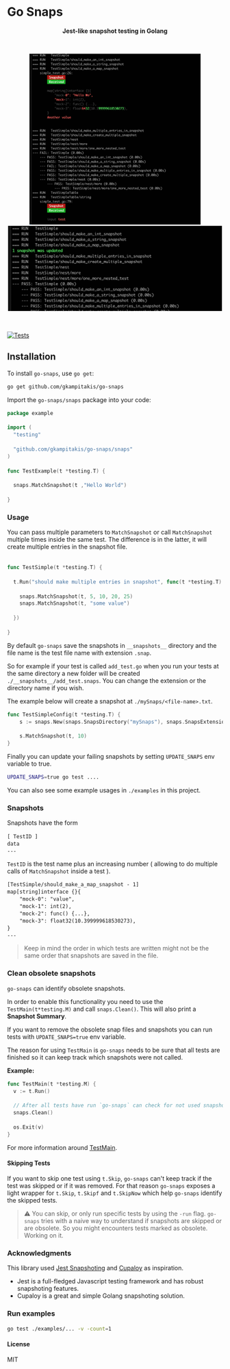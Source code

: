 # Go Snaps

<p align="center">
<b>Jest-like snapshot testing in Golang</b>
</p>

<br>

<p align="center">
<img src="./images/diff.png" alt="App Preview" width="400"/>
<img src="./images/update.png" alt="App Preview" width="500"/>
</p>

<br>

[![Tests](https://github.com/gkampitakis/go-snaps/actions/workflows/pr.yml/badge.svg)](https://github.com/gkampitakis/go-snaps/actions/workflows/pr.yml)

## Installation

To install `go-snaps`, use `go get`:

```bash
go get github.com/gkampitakis/go-snaps
```

Import the `go-snaps/snaps` package into your code:

```go
package example

import (
  "testing"

  "github.com/gkampitakis/go-snaps/snaps"
)

func TestExample(t *testing.T) {

  snaps.MatchSnapshot(t ,"Hello World")

}
```

### Usage

You can pass multiple parameters to `MatchSnapshot` or call `MatchSnapshot` multiple
times inside the same test. The difference is in the latter, it will
create multiple entries in the snapshot file.

```go

func TestSimple(t *testing.T) {

  t.Run("should make multiple entries in snapshot", func(t *testing.T) {
  
    snaps.MatchSnapshot(t, 5, 10, 20, 25)
    snaps.MatchSnapshot(t, "some value")
  
  })

}

```

By default `go-snaps` save the snapshots in `__snapshots__` directory and the file
name is the test file name with extension `.snap`.

So for example if your test is called `add_test.go` when you run your tests at the same
directory a new folder will be created `./__snapshots__/add_test.snaps`. You can 
change the extension or the directory name if you wish.

The example below will create a snapshot at `./mySnaps/<file-name>.txt`.
```go
func TestSimpleConfig(t *testing.T) {
	s := snaps.New(snaps.SnapsDirectory("mySnaps"), snaps.SnapsExtension("txt"))

	s.MatchSnapshot(t, 10)
}
```

Finally you can update your failing snapshots by setting `UPDATE_SNAPS` env variable to true.

```bash
UPDATE_SNAPS=true go test ....
```

You can also see some example usages in `./examples` in this project.

### Snapshots

Snapshots have the form 

`[ TestID ]`
<br>
`data`
<br>
`---`

`TestID` is the test name plus an increasing number ( allowing to do multiple calls
of `MatchSnapshot` inside a test ).

```txt
[TestSimple/should_make_a_map_snapshot - 1]
map[string]interface {}{
    "mock-0": "value",
    "mock-1": int(2),
    "mock-2": func() {...},
    "mock-3": float32(10.399999618530273),
}
---
```

> Keep in mind the order in which tests are written might not be the same order that snapshots are saved in the file.


### Clean obsolete snapshots

`go-snaps` can identify obsolete snapshots.

In order to enable this functionality you need to use the `TestMain(t*testing.M)` 
and call `snaps.Clean()`. This will also print a **Snapshot Summary**.

If you want to remove the obsolete snap files and snapshots you can run 
tests with `UPDATE_SNAPS=true` env variable.

The reason for using `TestMain` is `go-snaps` needs to be sure that all tests 
are finished so it can keep track which snapshots were not called. 

**Example:**

```go
func TestMain(t *testing.M) {
  v := t.Run()

  // After all tests have run `go-snaps` can check for not used snapshots
  snaps.Clean()

  os.Exit(v)
}
```

For more information around [TestMain](https://pkg.go.dev/testing#hdr-Main).

#### Skipping Tests

If you want to skip one test using `t.Skip`, `go-snaps` can't keep track
if the test was skipped or if it was removed. For that reason `go-snaps` exposes 
a light wrapper for `t.Skip`, `t.Skipf` and `t.SkipNow` which help `go-snaps` identify
the skipped tests.

> ⚠️ You can skip, or only run specific tests by using the `-run` flag. `go-snaps` 
tries with a naive way to understand if snapshots are skipped or are obsolete. So 
you might encounters tests marked as obsolete. Working on it.

### Acknowledgments

This library used [Jest Snapshoting](https://jestjs.io/docs/snapshot-testing) and [Cupaloy](https://github.com/bradleyjkemp/cupaloy) as inspiration.

- Jest is a full-fledged Javascript testing framework and has robust snapshoting features.
- Cupaloy is a great and simple Golang snapshoting solution.

### Run examples

```bash
go test ./examples/... -v -count=1
```

#### License 

MIT
